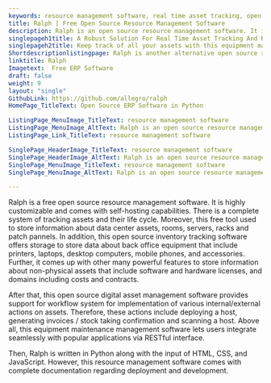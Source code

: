 ```yaml
---
keywords: resource management software, real time asset tracking, open source inventory tracking software, equipment management solution, open source digital asset management software, equipment maintenance management software
title: Ralph | Free Open Source Resource Management Software
description: Ralph is an open source resource management software. It is Apache 2.0 licensed and offers features such as built-in DC visualization, easy to extend and more.
singlepageh1title: A Robust Solution For Real Time Asset Tracking And Reporting
singlepageh2title: Keep track of all your assets with this equipment management solution. It offers RESTful interface and designed for data center infrastructure management.
Shortdescriptionlistingpage: Ralph is another alternative open source resource management software. It is self-hosted,m lightweight and offers many features such as asset tracking, and REST API.
linktitle: Ralph
Imagetext:  Free ERP Software 
draft: false
weight: 9
layout: "single"
GithubLink: https://github.com/allegro/ralph
HomePage_TitleText: Open Source ERP Software in Python

ListingPage_MenuImage_TitleText: resource management software
ListingPage_MenuImage_AltText: Ralph is an open source resource management software
ListingPage_Link_TitleText: resource management software

SinglePage_HeaderImage_TitleText: resource management software
SinglePage_HeaderImage_AltText: Ralph is an open source resource management software
SinglePage_MenuImage_TitleText: resource management software
SinglePage_MenuImage_AltText: Ralph is an open source resource management software

---
```


Ralph is a free open source resource management software. It is highly customizable and comes with self-hosting capabilities. There is a complete system of tracking assets and their life cycle. Moreover, this free tool used to store information about data center assets, rooms, servers, racks and patch pannels.  In addition, this open source inventory tracking software offers storage to store data about back office equipment that include printers, laptops, desktop computers, mobile phones, and accessories. Further, it comes up with other many powerful features to store information about non-physical assets that include software and hardware licenses, and domains including costs and contracts.

After that, this open source digital asset management software provides support for workflow system for implementation of various internal/external actions on assets. Therefore, these actions include deploying a host, generating invoices / stock taking confirmation and scanning a host. Above all, this equipment maintenance management software lets users integrate seamlessly with popular applications via RESTful interface.

Then, Ralph is written in Python along with the input of HTML, CSS, and JavaScript. However, this resource management software comes with complete documentation regarding deployment and development.
